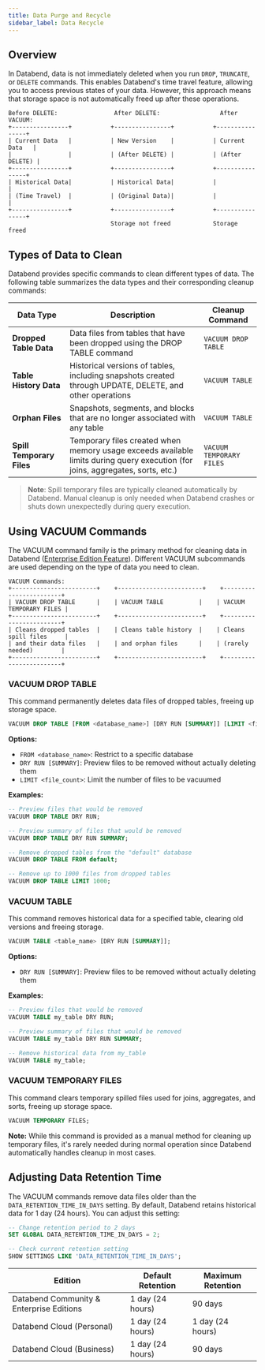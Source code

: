 ```yaml
---
title: Data Purge and Recycle
sidebar_label: Data Recycle
---
```


## Overview

In Databend, data is not immediately deleted when you run `DROP`, `TRUNCATE`, or `DELETE` commands. This enables Databend's time travel feature, allowing you to access previous states of your data. However, this approach means that storage space is not automatically freed up after these operations.

```
Before DELETE:                After DELETE:                 After VACUUM:
+----------------+           +----------------+           +----------------+
| Current Data   |           | New Version    |           | Current Data   |
|                |           | (After DELETE) |           | (After DELETE) |
+----------------+           +----------------+           +----------------+
| Historical Data|           | Historical Data|           |                |
| (Time Travel)  |           | (Original Data)|           |                |
+----------------+           +----------------+           +----------------+
                             Storage not freed            Storage freed
```

## Types of Data to Clean

Databend provides specific commands to clean different types of data. The following table summarizes the data types and their corresponding cleanup commands:

| Data Type | Description | Cleanup Command |
|-----------|-------------|-----------------|
| **Dropped Table Data** | Data files from tables that have been dropped using the DROP TABLE command | `VACUUM DROP TABLE` |
| **Table History Data** | Historical versions of tables, including snapshots created through UPDATE, DELETE, and other operations | `VACUUM TABLE` |
| **Orphan Files** | Snapshots, segments, and blocks that are no longer associated with any table | `VACUUM TABLE` |
| **Spill Temporary Files** | Temporary files created when memory usage exceeds available limits during query execution (for joins, aggregates, sorts, etc.) | `VACUUM TEMPORARY FILES` |

> **Note**: Spill temporary files are typically cleaned automatically by Databend. Manual cleanup is only needed when Databend crashes or shuts down unexpectedly during query execution.


## Using VACUUM Commands

The VACUUM command family is the primary method for cleaning data in Databend ([Enterprise Edition Feature](/guides/products/dee/enterprise-features)). Different VACUUM subcommands are used depending on the type of data you need to clean.

```
VACUUM Commands:
+------------------------+    +------------------------+    +------------------------+
| VACUUM DROP TABLE      |    | VACUUM TABLE          |    | VACUUM TEMPORARY FILES |
+------------------------+    +------------------------+    +------------------------+
| Cleans dropped tables  |    | Cleans table history  |    | Cleans spill files     |
| and their data files   |    | and orphan files      |    | (rarely needed)        |
+------------------------+    +------------------------+    +------------------------+
```

### VACUUM DROP TABLE

This command permanently deletes data files of dropped tables, freeing up storage space.

```sql
VACUUM DROP TABLE [FROM <database_name>] [DRY RUN [SUMMARY]] [LIMIT <file_count>];
```

**Options:**
- `FROM <database_name>`: Restrict to a specific database
- `DRY RUN [SUMMARY]`: Preview files to be removed without actually deleting them
- `LIMIT <file_count>`: Limit the number of files to be vacuumed

**Examples:**

```sql
-- Preview files that would be removed
VACUUM DROP TABLE DRY RUN;

-- Preview summary of files that would be removed
VACUUM DROP TABLE DRY RUN SUMMARY;

-- Remove dropped tables from the "default" database
VACUUM DROP TABLE FROM default;

-- Remove up to 1000 files from dropped tables
VACUUM DROP TABLE LIMIT 1000;
```

### VACUUM TABLE

This command removes historical data for a specified table, clearing old versions and freeing storage.

```sql
VACUUM TABLE <table_name> [DRY RUN [SUMMARY]];
```

**Options:**
- `DRY RUN [SUMMARY]`: Preview files to be removed without actually deleting them

**Examples:**

```sql
-- Preview files that would be removed
VACUUM TABLE my_table DRY RUN;

-- Preview summary of files that would be removed
VACUUM TABLE my_table DRY RUN SUMMARY;

-- Remove historical data from my_table
VACUUM TABLE my_table;
```

### VACUUM TEMPORARY FILES

This command clears temporary spilled files used for joins, aggregates, and sorts, freeing up storage space.

```sql
VACUUM TEMPORARY FILES;
```

**Note:** While this command is provided as a manual method for cleaning up temporary files, it's rarely needed during normal operation since Databend automatically handles cleanup in most cases.

## Adjusting Data Retention Time

The VACUUM commands remove data files older than the `DATA_RETENTION_TIME_IN_DAYS` setting. By default, Databend retains historical data for 1 day (24 hours). You can adjust this setting:

```sql
-- Change retention period to 2 days
SET GLOBAL DATA_RETENTION_TIME_IN_DAYS = 2;

-- Check current retention setting
SHOW SETTINGS LIKE 'DATA_RETENTION_TIME_IN_DAYS';
```

| Edition                                  | Default Retention | Maximum Retention |
| ---------------------------------------- | ----------------- | ---------------- |
| Databend Community & Enterprise Editions | 1 day (24 hours)  | 90 days          |
| Databend Cloud (Personal)                | 1 day (24 hours)  | 1 day (24 hours) |
| Databend Cloud (Business)                | 1 day (24 hours)  | 90 days          |
